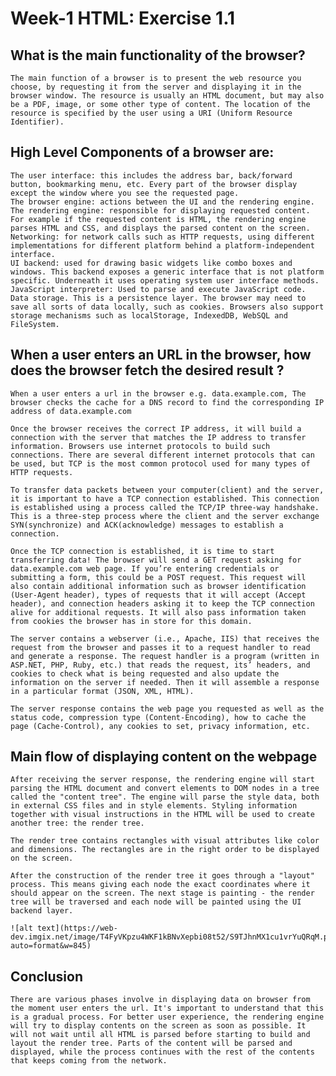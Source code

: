 # Week-1 HTML: Exercise 1.1

## What is the main functionality of the browser?

    The main function of a browser is to present the web resource you choose, by requesting it from the server and displaying it in the browser window. The resource is usually an HTML document, but may also be a PDF, image, or some other type of content. The location of the resource is specified by the user using a URI (Uniform Resource Identifier).

## High Level Components of a browser are:

    The user interface: this includes the address bar, back/forward button, bookmarking menu, etc. Every part of the browser display except the window where you see the requested page.
    The browser engine: actions between the UI and the rendering engine.
    The rendering engine: responsible for displaying requested content. For example if the requested content is HTML, the rendering engine parses HTML and CSS, and displays the parsed content on the screen.
    Networking: for network calls such as HTTP requests, using different implementations for different platform behind a platform-independent interface.
    UI backend: used for drawing basic widgets like combo boxes and windows. This backend exposes a generic interface that is not platform specific. Underneath it uses operating system user interface methods.
    JavaScript interpreter: Used to parse and execute JavaScript code.
    Data storage. This is a persistence layer. The browser may need to save all sorts of data locally, such as cookies. Browsers also support storage mechanisms such as localStorage, IndexedDB, WebSQL and FileSystem.

## When a user enters an URL in the browser, how does the browser fetch the desired result ?

    When a user enters a url in the browser e.g. data.example.com, The browser checks the cache for a DNS record to find the corresponding IP address of data.example.com

    Once the browser receives the correct IP address, it will build a connection with the server that matches the IP address to transfer information. Browsers use internet protocols to build such connections. There are several different internet protocols that can be used, but TCP is the most common protocol used for many types of HTTP requests.

    To transfer data packets between your computer(client) and the server, it is important to have a TCP connection established. This connection is established using a process called the TCP/IP three-way handshake. This is a three-step process where the client and the server exchange SYN(synchronize) and ACK(acknowledge) messages to establish a connection.

    Once the TCP connection is established, it is time to start transferring data! The browser will send a GET request asking for data.example.com web page. If you’re entering credentials or submitting a form, this could be a POST request. This request will also contain additional information such as browser identification (User-Agent header), types of requests that it will accept (Accept header), and connection headers asking it to keep the TCP connection alive for additional requests. It will also pass information taken from cookies the browser has in store for this domain.

    The server contains a webserver (i.e., Apache, IIS) that receives the request from the browser and passes it to a request handler to read and generate a response. The request handler is a program (written in ASP.NET, PHP, Ruby, etc.) that reads the request, its’ headers, and cookies to check what is being requested and also update the information on the server if needed. Then it will assemble a response in a particular format (JSON, XML, HTML).

    The server response contains the web page you requested as well as the status code, compression type (Content-Encoding), how to cache the page (Cache-Control), any cookies to set, privacy information, etc.

## Main flow of displaying content on the webpage

    After receiving the server response, the rendering engine will start parsing the HTML document and convert elements to DOM nodes in a tree called the "content tree". The engine will parse the style data, both in external CSS files and in style elements. Styling information together with visual instructions in the HTML will be used to create another tree: the render tree.

    The render tree contains rectangles with visual attributes like color and dimensions. The rectangles are in the right order to be displayed on the screen.

    After the construction of the render tree it goes through a "layout" process. This means giving each node the exact coordinates where it should appear on the screen. The next stage is painting - the render tree will be traversed and each node will be painted using the UI backend layer.

    ![alt text](https://web-dev.imgix.net/image/T4FyVKpzu4WKF1kBNvXepbi08t52/S9TJhnMX1cu1vrYuQRqM.png?auto=format&w=845)

## Conclusion

    There are various phases involve in displaying data on browser from the moment user enters the url. It's important to understand that this is a gradual process. For better user experience, the rendering engine will try to display contents on the screen as soon as possible. It will not wait until all HTML is parsed before starting to build and layout the render tree. Parts of the content will be parsed and displayed, while the process continues with the rest of the contents that keeps coming from the network.
